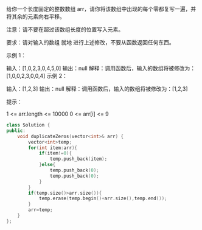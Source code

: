 给你一个长度固定的整数数组 arr，请你将该数组中出现的每个零都复写一遍，并将其余的元素向右平移。

注意：请不要在超过该数组长度的位置写入元素。

要求：请对输入的数组 就地 进行上述修改，不要从函数返回任何东西。

 

示例 1：

输入：[1,0,2,3,0,4,5,0]
输出：null
解释：调用函数后，输入的数组将被修改为：[1,0,0,2,3,0,0,4]
示例 2：

输入：[1,2,3]
输出：null
解释：调用函数后，输入的数组将被修改为：[1,2,3]


提示：

1 <= arr.length <= 10000
0 <= arr[i] <= 9

```cpp
class Solution {
public:
    void duplicateZeros(vector<int>& arr) {
        vector<int>temp;
        for(int item:arr){
            if(item!=0){
                temp.push_back(item);
            }else{
                temp.push_back(0);
                temp.push_back(0);
            }
        }
        if(temp.size()>arr.size()){
            temp.erase(temp.begin()+arr.size(),temp.end());
        }
        arr=temp;
    }
};
```

